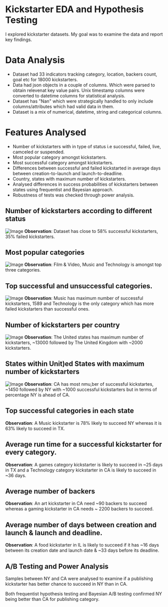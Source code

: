 # Kickstarter EDA and Hypothesis Testing

I explored kickstarter datasets. My goal was to examine the data and report key findings.

# Data Analysis

* Dataset had 33 indicators tracking category, location, backers count, goal etc for 18000 kickstarters.
* Data had json objects in a couple of columns. Which were parsed to obtain relevenat key value pairs. Unix timestamp columns were converted to datetime columns for statistical analysis.
* Dataset has "Nan" which were strategically handled to only include columns/attributes which had valid data in them.
* Dataset is a mix of numerical, datetime, string and categorical columns.

# Features Analysed

* Number of kickstarters with in type of status i.e successful, failed, live, camceled or suspended.
* Most popular category amongst kickstarters.
* Most successful category amongst kickstarters.
* Differences between successful and failed kickstarted in average days between creation-to-launch and launch-to-deadline.
* Country, states with maximum number of kickstarters.
* Analysed differences in success probabilities of kickstarters between states using frequentist and Bayesian approach.
* Robustness of tests was checked through power analysis.

## Number of kickstarters according to different status
![Image](./status%.png)
**Observation**: Dataset has close to 58% successful kickstarters, 35% failed kickstarters.

## Most popular categories
![Image](./popular_cat.png)
**Observation**: Film & Video, Music and Technology is amongst top three categories.

## Top successful and unsuccessful categories.
![Image]("succ_fail.png")
**Observation**: Music has maximum number of successful kickstarters, 1589 and Technology is the only category which has more failed kickstarters than successful ones.

## Number of kickstarters per country
![Image]("country.png")
**Observation**: The United states has maximum number of kickstarters, ~13000 followed by The United Kingdom with ~2000 kickstarters.

## States within Unit)ed States with maximum number of kickstarters
![Image]("states.png")
**Observation**: CA has most nmu,ber of successful kickstartes, ~1450 followed by NY with ~1000 successful kickstarters but in terms of percentage NY is ahead of CA.

## Top successful categories in each state
**Observation**: A Music kickstarter is 78% likely to succeed NY whereas it is 63% likely to succeed in TX.

## Average run time for a successful kickstarter for every category.
**Observation**: A games category kickstarter is likely to succeed in ~25 days in TX and a Technology category kickstarter in CA is likely to succeed in ~36 days.

## Average number of backers
**Observation**: An art kickstarter in CA need ~90 backers to succeed whereas a gaming kickstarter in CA needs ~ 2200 backers to succeed.

## Average number of days between creation and launch & launch and deadline.
**Observation**: A food kickstarter in IL is likely to succeed if it has ~16 days between its creation date and launch date & ~33 days before its deadline.

## A/B Testing and Power Analysis
Samples between NY and CA were analysed to examine if a publishing kickstarter has better chance to succeed in NY than in CA.

Both frequentist hypothesis testing and Bayesian A/B testing confirmed NY being better than CA for publishing category.

